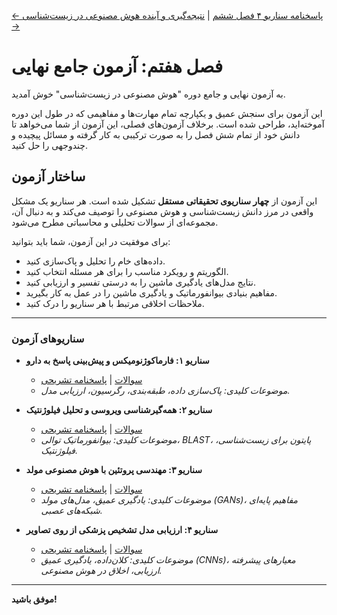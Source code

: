 [← پاسخنامه سناریو ۴ فصل ششم](../06-advanced-topics-and-real-world-applications/exam/scenario-04-answers.md) | [نتیجه‌گیری و آینده هوش مصنوعی در زیست‌شناسی →](../08-conclusion.md)

# فصل هفتم: آزمون جامع نهایی

به آزمون نهایی و جامع دوره "هوش مصنوعی در زیست‌شناسی" خوش آمدید.

این آزمون برای سنجش عمیق و یکپارچه تمام مهارت‌ها و مفاهیمی که در طول این دوره آموخته‌اید، طراحی شده است. برخلاف آزمون‌های فصلی، این آزمون از شما می‌خواهد تا دانش خود از تمام شش فصل را به صورت ترکیبی به کار گرفته و مسائل پیچیده و چندوجهی را حل کنید.

## ساختار آزمون

این آزمون از **چهار سناریوی تحقیقاتی مستقل** تشکیل شده است. هر سناریو یک مشکل واقعی در مرز دانش زیست‌شناسی و هوش مصنوعی را توصیف می‌کند و به دنبال آن، مجموعه‌ای از سوالات تحلیلی و محاسباتی مطرح می‌شود.

برای موفقیت در این آزمون، شما باید بتوانید:

- داده‌های خام را تحلیل و پاک‌سازی کنید.
- الگوریتم و رویکرد مناسب را برای هر مسئله انتخاب کنید.
- نتایج مدل‌های یادگیری ماشین را به درستی تفسیر و ارزیابی کنید.
- مفاهیم بنیادی بیوانفورماتیک و یادگیری ماشین را در عمل به کار بگیرید.
- ملاحظات اخلاقی مرتبط با هر سناریو را درک کنید.

---

### **سناریوهای آزمون**

- **سناریو ۱: فارماکوژنومیکس و پیش‌بینی پاسخ به دارو**

  - [سوالات](./scenario-01-questions.md) | [پاسخنامه تشریحی](./scenario-01-answers.md)
  - _موضوعات کلیدی: پاک‌سازی داده، طبقه‌بندی، رگرسیون، ارزیابی مدل._

- **سناریو ۲: همه‌گیرشناسی ویروسی و تحلیل فیلوژنتیک**

  - [سوالات](./scenario-02-questions.md) | [پاسخنامه تشریحی](./scenario-02-answers.md)
  - _موضوعات کلیدی: بیوانفورماتیک توالی، BLAST، پایتون برای زیست‌شناسی، فیلوژنتیک._

- **سناریو ۳: مهندسی پروتئین با هوش مصنوعی مولد**

  - [سوالات](./scenario-03-questions.md) | [پاسخنامه تشریحی](./scenario-03-answers.md)
  - _موضوعات کلیدی: یادگیری عمیق، مدل‌های مولد (GANs)، مفاهیم پایه‌ای شبکه‌های عصبی._

- **سناریو ۴: ارزیابی مدل تشخیص پزشکی از روی تصاویر**
  - [سوالات](./scenario-04-questions.md) | [پاسخنامه تشریحی](./scenario-04-answers.md)
  - _موضوعات کلیدی: کلان‌داده، یادگیری عمیق (CNNs)، معیارهای پیشرفته ارزیابی، اخلاق در هوش مصنوعی._

---

**موفق باشید!**
